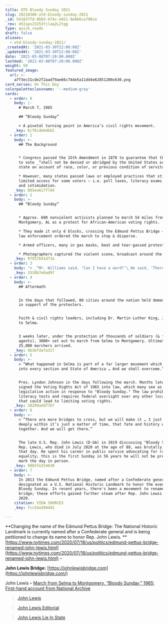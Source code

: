 ```yaml
---
title: OTD Bloody Sunday 2021
slug: 20210308-otd-bloody-sunday-2021
_id: 541837fd-9bb5-474c-a921-9e8b6ca780ce
_rev: 45Isps23253Yjlaq2L2tgg
type: quick_reads
draft: false
aliases:
  - otd-bloody-sunday-2021/
_createdAt: '2021-03-30T22:08:08Z'
_updatedAt: '2021-03-30T22:08:08Z'
date: '2021-03-08T07:20:00.000Z'
lastmod: '2021-03-08T07:20:00.000Z'
weight: 50
featured_image:
  url: >-
    a7f3ec31cde2f2aad79ae66c744e5a11dd4e62851200x630.png
card_series: On This Day
colorpaletteclassname: '--medium-gray'
cards:
  - order: 0
    body: |-
      # March 7, 1965

      ## “Bloody Sunday”

      > A pivotal turning point in America’s civil rights movement.
    _key: bcf6cdeb4b62
  - order: 1
    body: >-
      ## The Background


      * Congress passed the 15th Amendment in 1870 to guarantee that the right
      to vote _“shall not be denied or abridged by the United States or by any
      state on account of race, color, or previous condition of servitude.”_

      * However, many states passed laws or employed practices that still
      limited access for some voters – i.e. poll taxes, literacy exams, fraud,
      and intimidation.
    _key: 085ea617f7d4
  - order: 2
    body: >-
      ## “Bloody Sunday”


      * Approx. 600 nonviolent activists planned to march 54 miles from Selma to
      Montgomery, AL as a protest for African-American voting rights.

      * They made it only 6 blocks, crossing the Edmund Pettus Bridge – where
      law enforcement ordered the march to stop & disperse.

      * Armed officers, many in gas masks, beat and tear-gassed protesters.

      * Photographers captured the violent scene, broadcast around the world.
    _key: 9f917bd1d73a
  - order: 3
    body: "> _“Mr. Williams said, ‘Can I have a word?’\_He said, ‘There will be no word.’ And about a minute or more Major Cloud ordered the Troopers to advance … they moved forward with their clubs up over their—near their shoulder, the top part of the body; they came rushing in, knocking us down and pushing us.”_\n\nCongressman John Lewis - a young civil rights leader at the time - led the march with Hosea Williams, a fellow activist."
    _key: 3339b7e8ad9f
  - order: 4
    body: >-
      ## Aftermath


      In the days that followed, 80 cities around the nation held demonstrations
      in support of the protestors.


      Faith & civil rights leaders, including Dr. Martin Luther King, Jr., flew
      to Selma.


      3 weeks later, under the protection of thousands of soldiers (& federal
      agents), 3000+ set out to march from Selma to Montgomery. Ultimately,
      25,000 marchers arrived.
    _key: 4b36fdafa31f
  - order: 5
    body: >-
      > “What happened in Selma is part of a far larger movement which reaches
      into every section and State of America … And we shall overcome.”


      Pres. Lyndon Johnson in the days following the march. Months later, he
      signed the Voting Rights Act of 1965 into law, which many see as a direct
      legislative action in response to "Bloody Sunday." The law prohibits
      literacy tests and requires federal oversight over any other local laws
      that could lead to limiting voting rights.
    _key: 38289add77b7
  - order: 6
    body: >-
      > “There are more bridges to cross, but we will make it … ​I just believe
      deeply within it’s just a matter of time, that fate and history will come
      together. And we will get there.”


      The late U.S. Rep. John Lewis (D-GA) in 2019 discussing "Bloody Sunday."
      Rep. Lewis, who died in July 2020 at the age of 80, was brutally beaten
      that day. He spent his career in public service advocating for racial
      equality; this is the first Sunday in 56 years he will not be present to
      mark the day in person.
    _key: 98b5fe254638
  - order: 7
    body: >-
      In 2013 the Edmund Pettus Bridge, named after a Confederate general, was
      designated as a U.S. National Historic Landmark to honor the events of
      Bloody Sunday. In recent years, there's been a movement to rename the
      bridge; these efforts gained further steam after Rep. John Lewis' death in
      2020.
    citation: VIEW SOURCES
    _key: fcc5da394d41

---
```

**Changing the name of the Edmund Pettus Bridge: The National Historic Landmark is currently named after a Confederate general and is being petitioned to change its name to honor Rep. John Lewis. **[https://www.nytimes.com/2020/07/18/us/politics/edmund-pettus-bridge-renamed-john-lewis.html](https://www.nytimes.com/2020/07/18/us/politics/edmund-pettus-bridge-renamed-john-lewis.html) –

**John Lewis Bridge:** [https://johnlewisbridge.com](https://johnlewisbridge.com/)

John Lewis – [March from Selma to Montgomery, “Bloody Sunday,” 1965: First-hand account from National Archive](https://www.archives.gov/exhibits/eyewitness/html.php?section=2)

> [John Lewis](https://smarthernews.com/john-lewis/)





> [John Lewis Editorial](https://smarthernews.com/john-lewis-editorial/)





> [John Lewis Lie In State](https://smarthernews.com/john-lewis-lie-in-state/)